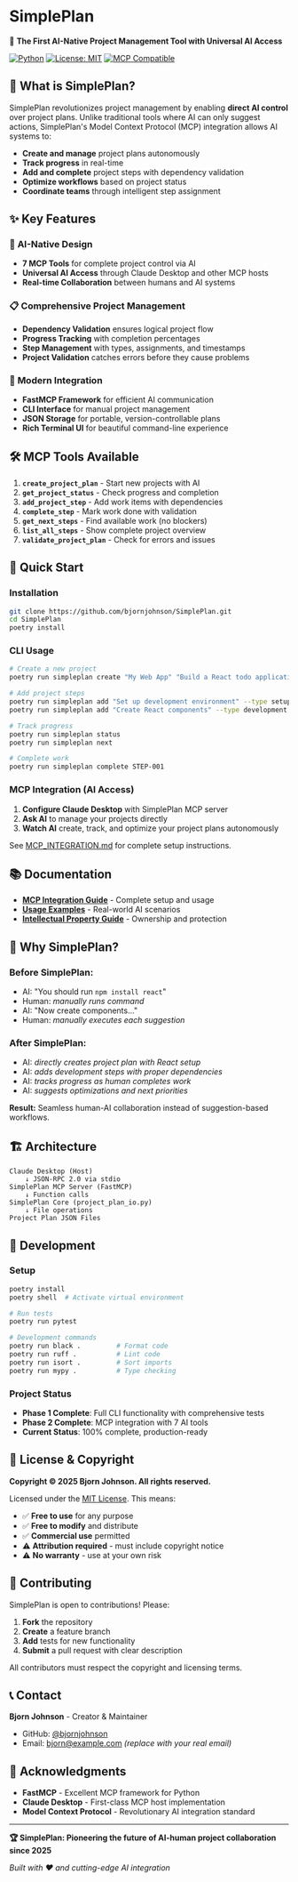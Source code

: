 # SimplePlan

🎯 **The First AI-Native Project Management Tool with Universal AI Access**

[![Python](https://img.shields.io/badge/python-3.10+-blue.svg)](https://python.org)
[![License: MIT](https://img.shields.io/badge/License-MIT-yellow.svg)](https://opensource.org/licenses/MIT)
[![MCP Compatible](https://img.shields.io/badge/MCP-Compatible-green.svg)](https://modelcontextprotocol.io/)

## 🚀 What is SimplePlan?

SimplePlan revolutionizes project management by enabling **direct AI control** over project plans. Unlike traditional tools where AI can only suggest actions, SimplePlan's Model Context Protocol (MCP) integration allows AI systems to:

- **Create and manage** project plans autonomously
- **Track progress** in real-time  
- **Add and complete** project steps with dependency validation
- **Optimize workflows** based on project status
- **Coordinate teams** through intelligent step assignment

## ✨ Key Features

### 🧠 **AI-Native Design**
- **7 MCP Tools** for complete project control via AI
- **Universal AI Access** through Claude Desktop and other MCP hosts
- **Real-time Collaboration** between humans and AI systems

### 📋 **Comprehensive Project Management**
- **Dependency Validation** ensures logical project flow
- **Progress Tracking** with completion percentages
- **Step Management** with types, assignments, and timestamps
- **Project Validation** catches errors before they cause problems

### 🔌 **Modern Integration**
- **FastMCP Framework** for efficient AI communication
- **CLI Interface** for manual project management
- **JSON Storage** for portable, version-controllable plans
- **Rich Terminal UI** for beautiful command-line experience

## 🛠️ MCP Tools Available

1. **`create_project_plan`** - Start new projects with AI
2. **`get_project_status`** - Check progress and completion
3. **`add_project_step`** - Add work items with dependencies
4. **`complete_step`** - Mark work done with validation
5. **`get_next_steps`** - Find available work (no blockers)
6. **`list_all_steps`** - Show complete project overview
7. **`validate_project_plan`** - Check for errors and issues

## 🚀 Quick Start

### Installation
```bash
git clone https://github.com/bjornjohnson/SimplePlan.git
cd SimplePlan
poetry install
```

### CLI Usage
```bash
# Create a new project
poetry run simpleplan create "My Web App" "Build a React todo application"

# Add project steps
poetry run simpleplan add "Set up development environment" --type setup
poetry run simpleplan add "Create React components" --type development --depends STEP-001

# Track progress
poetry run simpleplan status
poetry run simpleplan next

# Complete work
poetry run simpleplan complete STEP-001
```

### MCP Integration (AI Access)
1. **Configure Claude Desktop** with SimplePlan MCP server
2. **Ask AI** to manage your projects directly
3. **Watch AI** create, track, and optimize your project plans autonomously

See [MCP_INTEGRATION.md](MCP_INTEGRATION.md) for complete setup instructions.

## 📚 Documentation

- **[MCP Integration Guide](MCP_INTEGRATION.md)** - Complete setup and usage
- **[Usage Examples](MCP_USAGE_EXAMPLES.md)** - Real-world AI scenarios  
- **[Intellectual Property Guide](INTELLECTUAL_PROPERTY.md)** - Ownership and protection

## 🎯 Why SimplePlan?

### **Before SimplePlan:**
- AI: "You should run `npm install react`"
- Human: *manually runs command*
- AI: "Now create components..."
- Human: *manually executes each suggestion*

### **After SimplePlan:**
- AI: *directly creates project plan with React setup*
- AI: *adds development steps with proper dependencies*
- AI: *tracks progress as human completes work*
- AI: *suggests optimizations and next priorities*

**Result:** Seamless human-AI collaboration instead of suggestion-based workflows.

## 🏗️ Architecture

```
Claude Desktop (Host) 
    ↓ JSON-RPC 2.0 via stdio
SimplePlan MCP Server (FastMCP)
    ↓ Function calls
SimplePlan Core (project_plan_io.py)
    ↓ File operations  
Project Plan JSON Files
```

## 🧪 Development

### Setup
```bash
poetry install
poetry shell  # Activate virtual environment

# Run tests
poetry run pytest

# Development commands
poetry run black .         # Format code
poetry run ruff .          # Lint code  
poetry run isort .         # Sort imports
poetry run mypy .          # Type checking
```

### Project Status
- **Phase 1 Complete**: Full CLI functionality with comprehensive tests
- **Phase 2 Complete**: MCP integration with 7 AI tools
- **Current Status**: 100% complete, production-ready

## 📄 License & Copyright

**Copyright © 2025 Bjorn Johnson. All rights reserved.**

Licensed under the [MIT License](LICENSE). This means:
- ✅ **Free to use** for any purpose
- ✅ **Free to modify** and distribute
- ✅ **Commercial use** permitted
- ⚠️ **Attribution required** - must include copyright notice
- ⚠️ **No warranty** - use at your own risk

## 🤝 Contributing

SimplePlan is open to contributions! Please:
1. **Fork** the repository
2. **Create** a feature branch
3. **Add** tests for new functionality
4. **Submit** a pull request with clear description

All contributors must respect the copyright and licensing terms.

## 📞 Contact

**Bjorn Johnson** - Creator & Maintainer
- GitHub: [@bjornjohnson](https://github.com/bjornjohnson)
- Email: bjorn@example.com *(replace with your real email)*

## 🎉 Acknowledgments

- **FastMCP** - Excellent MCP framework for Python
- **Claude Desktop** - First-class MCP host implementation
- **Model Context Protocol** - Revolutionary AI integration standard

---

**🏆 SimplePlan: Pioneering the future of AI-human project collaboration since 2025**

*Built with ❤️ and cutting-edge AI integration*
